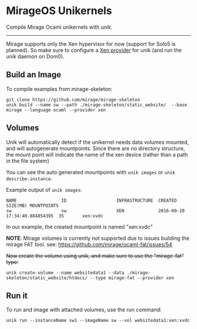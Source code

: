 # MirageOS Unikernels

Compile Mirage Ocaml unikernels with unik.

---

Mirage supports only the Xen hypervisor for now (support for Solo5 is planned). So make sure to configure a [Xen provider](../providers/xen.md) for unik (and run the unik daemon on Dom0).

## Build an Image

To compile examples from mirage-skeleton:
```
git clone https://github.com/mirage/mirage-skeleton
unik build --name sw --path ./mirage-skeleton/static_website/  --base mirage --language ocaml --provider xen
```

## Volumes

Unik will automatically detect if the unikernel needs data volumes mounted, and will autogenerate mountpoints. 
Since there are no directory structure, the mount point will indicate the name of the xen device (rather than a path in the file system)

You can see the auto generated mountpoints with `unik images` or `unik describe-instance`.

Example output of `unik images`:
```
NAME                 ID                   INFRASTRUCTURE  CREATED                        SIZE(MB) MOUNTPOINTS
sw                   sw                   XEN             2016-09-20 17:34:40.884854395  35       xen:xvdc
```

In our example, the created mountpoint is named "xen:xvdc"

**NOTE**: Mirage volumes is currently not supported due to issues building the mirage FAT tool. see: https://github.com/mirage/ocaml-fat/issues/54

~~Now create the volume using unik, and make sure to use the "mirage-fat" type:~~
```
unik create-volume --name websitedata1 --data ./mirage-skeleton/static_website/htdocs/ --type mirage-fat --provider xen
```

## Run it
To run and image with attached volumes, use the run command:
```
unik run --instanceName sw1 --imageName sw --vol websitedata1:xen:xvdc
```
